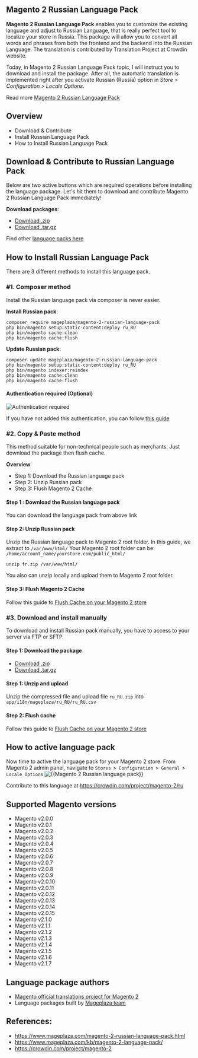 ## Magento 2 Russian Language Pack

**Magento 2 Russian Language Pack** enables you to customize the existing language and adjust to Russian Language, that is really perfect tool to localize your store in Russia. This package will allow you to convert all words and phrases from both the frontend and the backend into the Russian Language. The translation is contributed by Translation Project at Crowdin website.

Today, in Magento 2 Russian Language Pack topic, I will instruct you to download and install the package. After all, the automatic translation is implemented right after you activate Russian (Russia) option in *Store > Configuration > Locale Options*.

Read more [Magento 2 Russian Language Pack](https://www.mageplaza.com/magento-2-russian-language-pack.html)


## Overview

- Download & Contribute
- Install Russian Language Pack
- How to Install Russian Language Pack

## Download & Contribute to Russian Language Pack

Below are two active buttons which are required operations before installing the language package. Let's hit them to download and contribute Magento 2 Russian Language Pack immediately!

**Download packages**:

- [Download .zip](https://github.com/mageplaza/magento-2-russian-language-pack/archive/master.zip)
- [Download .tar.gz](https://github.com/mageplaza/magento-2-russian-language-pack/tarball/master)


Find other [language packs here]({https://www.mageplaza.com/kb/magento-2-language-pack/)

## How to Install Russian Language Pack

There are 3 different methods to install this language pack.

### #1. Composer method
Install the Russian language pack via composer is never easier.

**Install Russian pack**:

```
composer require mageplaza/magento-2-russian-language-pack
php bin/magento setup:static-content:deploy ru_RU
php bin/magento cache:clean
php bin/magento cache:flush

```


**Update  Russian pack**:

```
composer update mageplaza/magento-2-russian-language-pack
php bin/magento setup:static-content:deploy ru_RU
php bin/magento indexer:reindex
php bin/magento cache:clean
php bin/magento cache:flush

```

#### Authentication required (Optional)

![Authentication required](https://cdn.mageplaza.com/media/general/dmryiPk.png)

If you have not added this authentication, you can follow [this guide](http://devdocs.magento.com/guides/v2.0/install-gde/prereq/connect-auth.html)


### #2. Copy & Paste method

This method suitable for non-technical people such as merchants. Just download the package then flush cache.

**Overview**

- Step 1: Download the Russian language pack
- Step 2: Unzip Russian pack
- Step 3: Flush Magento 2 Cache

#### Step 1 : Download the Russian language pack

You can download the language pack from above link

#### Step 2: Unzip Russian pack

Unzip the Russian language pack to Magento 2 root folder. In this guide, we extract to `/var/www/html/`
Your Magento 2 root folder can be: `/home/account_name/yourstore.com/public_html/`

```
unzip fr.zip /var/www/html/
```

You also can unzip locally and upload them to Magento 2 root folder.

#### Step 3: Flush Magento 2 Cache

Follow this guide to [Flush Cache on your Magento 2 store](https://www.mageplaza.com/kb/how-flush-enable-disable-cache.html)


### #3. Download and install manually

To download and install Russian pack manually, you have to access to your server via FTP or SFTP.

#### Step 1: Download the package

- [Download .zip](https://github.com/mageplaza/magento-2-russian-language-pack/archive/master.zip)
- [Download .tar.gz](https://github.com/mageplaza/magento-2-russian-language-pack/tarball/master)

#### Step 1: Unzip and upload

Unzip the compressed file and upload file `ru_RU.zip` into `app/i18n/mageplaza/ru_RU/ru_RU.csv`

#### Step 2: Flush cache

Follow this guide to [Flush Cache on your Magento 2 store](https://www.mageplaza.com/kb/how-flush-enable-disable-cache.html)


## How to active language pack

Now time to active the language pack for your Magento 2 store. From Magento 2 admin panel, navigate to `Stores > Configuration > General > Locale Options`
![{{Magento 2 Russian language pack}}](https://cdn.mageplaza.com/media/general/aPSUA0l.png)


<!-- ## Translation process of Russian Language Pack
![process](http://progressed.io/bar/80) -->

Contribute to this language at https://crowdin.com/project/magento-2/ru

## Supported Magento versions

- Magento v2.0.0
- Magento v2.0.1
- Magento v2.0.2
- Magento v2.0.3
- Magento v2.0.4
- Magento v2.0.5
- Magento v2.0.6
- Magento v2.0.7
- Magento v2.0.8
- Magento v2.0.9
- Magento v2.0.10
- Magento v2.0.11
- Magento v2.0.12
- Magento v2.0.13
- Magento v2.0.14
- Magento v2.0.15
- Magento v2.1.0
- Magento v2.1.1
- Magento v2.1.2
- Magento v2.1.3
- Magento v2.1.4
- Magento v2.1.5
- Magento v2.1.6
- Magento v2.1.7



## Language package authors

- [Magento official translations project for Magento 2](https://crowdin.com/project/magento-2)
- Language packages built by [Mageplaza team](https://www.mageplaza.com/)


## References:

- https://www.mageplaza.com/magento-2-russian-language-pack.html
- https://www.mageplaza.com/kb/magento-2-language-pack/
- https://crowdin.com/project/magento-2